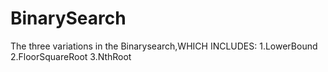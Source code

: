 # BinarySearch
The three variations in the Binarysearch,WHICH INCLUDES:
1.LowerBound
2.FloorSquareRoot
3.NthRoot


